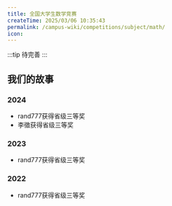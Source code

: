 ```yaml
---
title: 全国大学生数学竞赛
createTime: 2025/03/06 10:35:43
permalink: /campus-wiki/competitions/subject/math/
icon: 
---
```



:::tip
待完善
:::

## 我们的故事

### 2024

- rand777获得省级三等奖
- 李徵获得省级三等奖

### 2023

- rand777获得省级三等奖

### 2022

- rand777获得省级三等奖